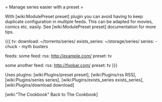 = Manage series easier with a preset =

With [wiki:ModulePreset preset] plugin you can avoid having to keep duplicate configuration in multiple feeds. This can be adapted for movies, comics etc. easily. See [wiki:ModulePreset preset] documentation for more tips.

{{{
tv:
  download: ~/torrents/series/
  exists_series: ~/storage/series/
  series:
    - chuck
    - myth busters

feeds:
  some feed:
    rss: http://example.com/
    preset: tv

  some another feed:
    rss: http://foobar.com/
    preset: tv
}}}  

Uses plugins: [wiki:Plugins/preset preset], [wiki:Plugins/rss RSS], [wiki:Plugins/series series], [wiki:Plugins/exists_series exists_series],[wiki:Plugins/download download]

[wiki:"The Cookbook" Back to The Cookbook]